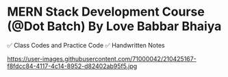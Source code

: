 # MERN Stack Development Course (@Dot Batch) By Love Babbar Bhaiya

✅ Class Codes and Practice Code
✅ Handwritten Notes

https://user-images.githubusercontent.com/71000042/210425167-f8fdcc84-4117-4c14-8952-d82402ab95f5.jpg
